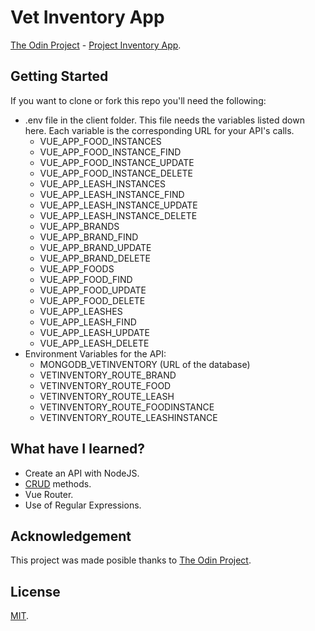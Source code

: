 # Vet Inventory App
[The Odin Project](https://www.theodinproject.com/) - [Project Inventory App](https://www.theodinproject.com/courses/nodejs/lessons/inventory-application).

## Getting Started
If you want to clone or fork this repo you'll need the following:
* .env file in the client folder. This file needs the variables listed
  down here. Each variable is the corresponding URL for your API's calls.
  * VUE_APP_FOOD_INSTANCES
  * VUE_APP_FOOD_INSTANCE_FIND
  * VUE_APP_FOOD_INSTANCE_UPDATE
  * VUE_APP_FOOD_INSTANCE_DELETE
  * VUE_APP_LEASH_INSTANCES
  * VUE_APP_LEASH_INSTANCE_FIND
  * VUE_APP_LEASH_INSTANCE_UPDATE
  * VUE_APP_LEASH_INSTANCE_DELETE
  * VUE_APP_BRANDS
  * VUE_APP_BRAND_FIND
  * VUE_APP_BRAND_UPDATE
  * VUE_APP_BRAND_DELETE
  * VUE_APP_FOODS
  * VUE_APP_FOOD_FIND
  * VUE_APP_FOOD_UPDATE
  * VUE_APP_FOOD_DELETE
  * VUE_APP_LEASHES
  * VUE_APP_LEASH_FIND
  * VUE_APP_LEASH_UPDATE
  * VUE_APP_LEASH_DELETE
* Environment Variables for the API:
  * MONGODB_VETINVENTORY (URL of the database)
  * VETINVENTORY_ROUTE_BRAND
  * VETINVENTORY_ROUTE_FOOD
  * VETINVENTORY_ROUTE_LEASH
  * VETINVENTORY_ROUTE_FOODINSTANCE
  * VETINVENTORY_ROUTE_LEASHINSTANCE

## What have I learned?
* Create an API with NodeJS.
* [CRUD](https://en.wikipedia.org/wiki/Create%2C_read%2C_update_and_delete)
  methods.
* Vue Router.
* Use of Regular Expressions.

## Acknowledgement
This project was made posible thanks to [The Odin Project](https://www.theodinproject.com/).

## License
[MIT](https://mit-license.org/).
